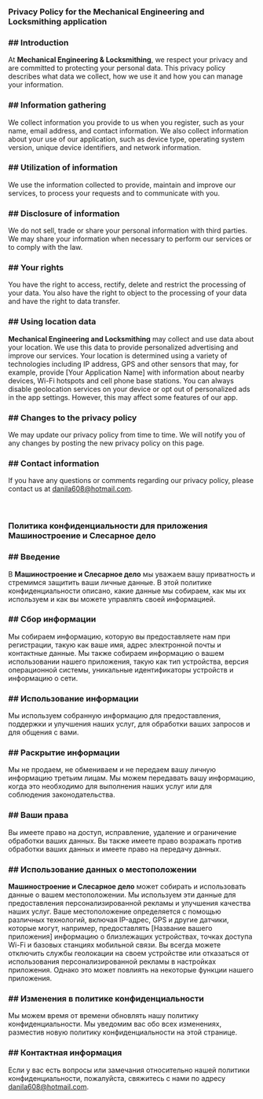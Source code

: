 <h3>Privacy Policy for the <b>Mechanical Engineering and Locksmithing application</b></h3>
<h3>## Introduction</h3>
At <b>Mechanical Engineering & Locksmithing</b>, we respect your privacy and are committed to protecting your personal data. This privacy policy describes what data we collect, how we use it and how you can manage your information.
<h3>## Information gathering</h3>
We collect information you provide to us when you register, such as your name, email address, and contact information. We also collect information about your use of our application, such as device type, operating system version, unique device identifiers, and network information.
<h3>## Utilization of information</h3>
We use the information collected to provide, maintain and improve our services, to process your requests and to communicate with you.
<h3>## Disclosure of information</h3>
We do not sell, trade or share your personal information with third parties. We may share your information when necessary to perform our services or to comply with the law.
<h3>## Your rights</h3>
You have the right to access, rectify, delete and restrict the processing of your data. You also have the right to object to the processing of your data and have the right to data transfer.
<h3>## Using location data</h3>
<b>Mechanical Engineering and Locksmithing</b> may collect and use data about your location. We use this data to provide personalized advertising and improve our services. Your location is determined using a variety of technologies including IP address, GPS and other sensors that may, for example, provide [Your Application Name] with information about nearby devices, Wi-Fi hotspots and cell phone base stations.
You can always disable geolocation services on your device or opt out of personalized ads in the app settings. However, this may affect some features of our app.
<h3>## Changes to the privacy policy</h3>
We may update our privacy policy from time to time. We will notify you of any changes by posting the new privacy policy on this page.
<h3>## Contact information</h3>
If you have any questions or comments regarding our privacy policy, please contact us at <a href="mailto:danila608@hotmail.com">danila608@hotmail.com</a>.
<br><br><br>
<h3>Политика конфиденциальности для приложения <b>Машиностроение и Слесарное дело</b></h3>
<h3>## Введение</h3>
В <b>Машиностроение и Слесарное дело</b> мы уважаем вашу приватность и стремимся защитить ваши личные данные. В этой политике конфиденциальности описано, какие данные мы собираем, как мы их используем и как вы можете управлять своей информацией.
<h3>## Сбор информации</h3>
Мы собираем информацию, которую вы предоставляете нам при регистрации, такую как ваше имя, адрес электронной почты и контактные данные. Мы также собираем информацию о вашем использовании нашего приложения, такую как тип устройства, версия операционной системы, уникальные идентификаторы устройств и информацию о сети.
<h3>## Использование информации</h3>
Мы используем собранную информацию для предоставления, поддержки и улучшения наших услуг, для обработки ваших запросов и для общения с вами.
<h3>## Раскрытие информации</h3>
Мы не продаем, не обмениваем и не передаем вашу личную информацию третьим лицам. Мы можем передавать вашу информацию, когда это необходимо для выполнения наших услуг или для соблюдения законодательства.
<h3>## Ваши права</h3>
Вы имеете право на доступ, исправление, удаление и ограничение обработки ваших данных. Вы также имеете право возражать против обработки ваших данных и имеете право на передачу данных.
<h3>## Использование данных о местоположении</h3>
<b>Машиностроение и Слесарное дело</b> может собирать и использовать данные о вашем местоположении. Мы используем эти данные для предоставления персонализированной рекламы и улучшения качества наших услуг. Ваше местоположение определяется с помощью различных технологий, включая IP-адрес, GPS и другие датчики, которые могут, например, предоставлять [Название вашего приложения] информацию о близлежащих устройствах, точках доступа Wi-Fi и базовых станциях мобильной связи.
Вы всегда можете отключить службы геолокации на своем устройстве или отказаться от использования персонализированной рекламы в настройках приложения. Однако это может повлиять на некоторые функции нашего приложения.
<h3>## Изменения в политике конфиденциальности</h3>
Мы можем время от времени обновлять нашу политику конфиденциальности. Мы уведомим вас обо всех изменениях, разместив новую политику конфиденциальности на этой странице.
<h3>## Контактная информация</h3>
Если у вас есть вопросы или замечания относительно нашей политики конфиденциальности, пожалуйста, свяжитесь с нами по адресу <a href="mailto:danila608@hotmail.com">danila608@hotmail.com</a>.
